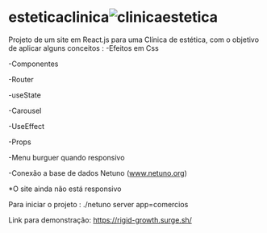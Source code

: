 # esteticaclinica![clinicaestetica](https://user-images.githubusercontent.com/101298802/181837482-d6b2683a-9eb3-4c8c-b1b5-782fac322198.png)

Projeto de um site em React.js para uma Clínica de estética, com o objetivo de aplicar alguns conceitos :
-Efeitos em Css

-Componentes

-Router

-useState

-Carousel

-UseEffect

-Props

-Menu burguer quando responsivo


-Conexão a base de dados Netuno (www.netuno.org)

*O site ainda não está responsivo

Para iniciar o projeto : ./netuno server app=comercios

Link para demonstração:
https://rigid-growth.surge.sh/
